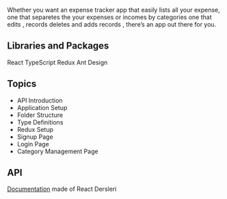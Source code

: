 Whether you want an expense tracker app that easily lists all your expense, one that separetes the your expenses or incomes  by categories one that edits , records deletes and adds records , there’s an app out there for you.
## Libraries and Packages
React
TypeScript
Redux
Ant Design
## Topics

- API Introduction
- Application Setup
- Folder Structure
- Type Definitions
- Redux Setup
- Signup Page
- Login Page
- Category Management Page

## API 
[Documentation](https://documenter.getpostman.com/view/11347698/TzRPiote) made of React Dersleri